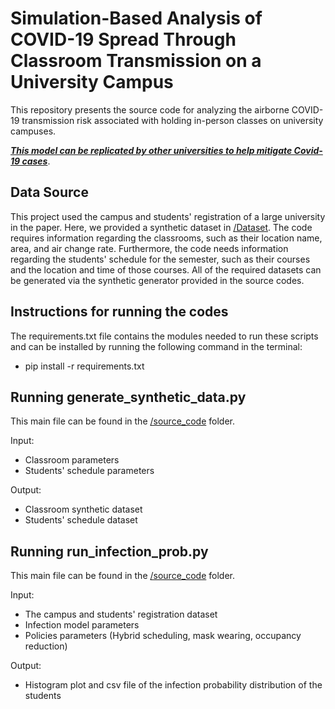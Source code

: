 # Simulation-Based Analysis of COVID-19 Spread Through Classroom Transmission on a University Campus

This repository presents the source code for analyzing the airborne COVID-19 transmission risk associated with holding in-person classes on university campuses.

<ins>***This model can be replicated by other universities to help mitigate Covid-19 cases***</ins>.

## Data Source

This project used the campus and students' registration of a large university in the paper. Here, we provided a synthetic dataset in [/Dataset](https://github.com/ANRGUSC/covid-university-simulation/tree/main/Dataset). The code requires information regarding the classrooms, such as their location name, area, and air change rate. Furthermore, the code needs information regarding the students' schedule for the semester, such as their courses and the location and time of those courses. All of the required datasets can be generated via the synthetic generator provided in the source codes. 

## Instructions for running the codes

The requirements.txt file contains the modules needed to run these scripts and can be installed by running the following command in the terminal:
* pip install -r requirements.txt

## Running **generate_synthetic_data.py**

This main file can be found in the [/source_code](https://github.com/ANRGUSC/covid-university-simulation/tree/main/source_code) folder.

Input:
- Classroom parameters
- Students' schedule parameters

Output:
- Classroom synthetic dataset
- Students' schedule dataset

## Running **run_infection_prob.py**

This main file can be found in the [/source_code](https://github.com/ANRGUSC/covid-university-simulation/tree/main/source_code) folder.

Input:
- The campus and students' registration dataset
- Infection model parameters
- Policies parameters (Hybrid scheduling, mask wearing, occupancy reduction)

Output:
- Histogram plot and csv file of the infection probability distribution of the students



